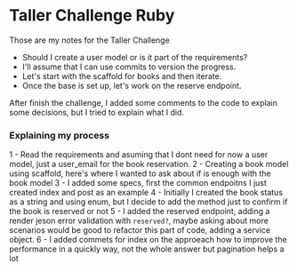 # Taller Challenge Ruby

Those are my notes for the Taller Challenge

* Should I create a user model or is it part of the requirements?
* I'll assume that I can use commits to version the progress.
* Let's start with the scaffold for books and then iterate.
* Once the base is set up, let's work on the reserve endpoint.

After finish the challenge, I added some comments to the code to explain some decisions,
but I tried to explain what I did.

### Explaining my process

1 - Read the requirements and asuming that I dont need for now a user model, just a user_email for the book reservation.
2 - Creating a book model using scaffold, here's where I wanted to ask about if is enough with the book model
3 - I added some specs, first the common endpoitns I just created index and post as an example
4 - Initially I created the book status as a string and using enum, but I decide to add the method just to confirm if the book is reserved or not
5 - I added the reserved endpoint, adding a render jeson error validation with `reserved?`, maybe asking about more scenarios would be good to refactor this part of code, adding a service object.
6 - I added commets for index on the approeach how to improve the performance in a quickly way, not the whole answer but pagination helps a lot

